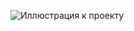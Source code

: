 ![Иллюстрация к проекту](https://github.com/DaniilZinoviev05/Breadcrumbs/Custom-video-player/raw/master/vokoscreenNG-2024-08-13_23-50-41/vokoscreenNG-2024-08-13_23-50-41.gif)
